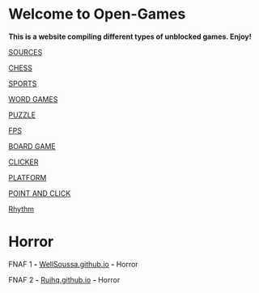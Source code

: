 # Welcome to Open-Games

**This is a website compiling different types of unblocked games. Enjoy!**

[SOURCES](Sources.md)

[CHESS](Chess.md)

[SPORTS](Sports.md)

[WORD GAMES](Word-games.md)

[PUZZLE](Puzzle.md)

[FPS](FPS.md)

[BOARD GAME](Board-Games.md)

[CLICKER](Clicker.md)

[PLATFORM](Platform.md)

[POINT AND CLICK](Point-and-click.md)

[Rhythm](Rhythm.md)

# Horror

FNAF 1 **-** <a href="https://wellsousaaa.github.io/Five-Nights-at-Freddys-Web/">WellSoussa.github.io</a> **-** Horror 

FNAF 2 **-** <a href="https://ruihq.github.io/FNAF2/">Ruihq.github.io</a> **-** Horror 
